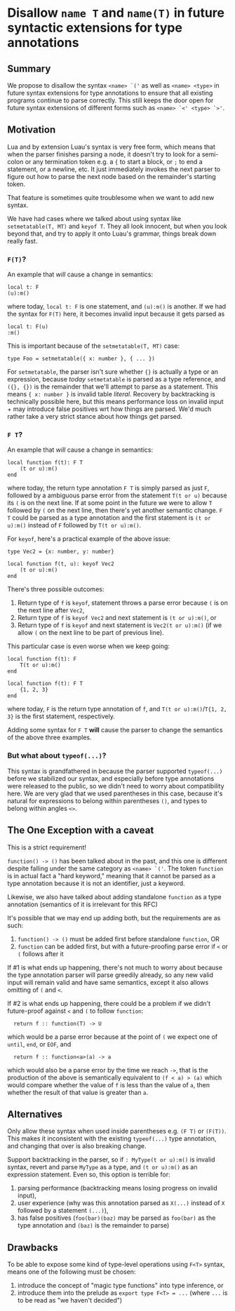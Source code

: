 # Disallow `name T` and `name(T)` in future syntactic extensions for type annotations

## Summary

We propose to disallow the syntax ``<name> `('`` as well as `<name> <type>` in future syntax extensions for type annotations to ensure that all existing programs continue to parse correctly. This still keeps the door open for future syntax extensions of different forms such as ``<name> `<' <type> `>'``.

## Motivation

Lua and by extension Luau's syntax is very free form, which means that when the parser finishes parsing a node, it doesn't try to look for a semi-colon or any termination token e.g. a `{` to start a block, or `;` to end a statement, or a newline, etc. It just immediately invokes the next parser to figure out how to parse the next node based on the remainder's starting token.

That feature is sometimes quite troublesome when we want to add new syntax.

We have had cases where we talked about using syntax like `setmetatable(T, MT)` and `keyof T`. They all look innocent, but when you look beyond that, and try to apply it onto Luau's grammar, things break down really fast.

### `F(T)`?

An example that _will_ cause a change in semantics:

```
local t: F
(u):m()
```

where today, `local t: F` is one statement, and `(u):m()` is another. If we had the syntax for `F(T)` here, it becomes invalid input because it gets parsed as

```
local t: F(u)
:m()
```

This is important because of the `setmetatable(T, MT)` case:

```
type Foo = setmetatable({ x: number }, { ... })
```

For `setmetatable`, the parser isn't sure whether `{}` is actually a type or an expression, because _today_ `setmetatable` is parsed as a type reference, and `({}, {})` is the remainder that we'll attempt to parse as a statement. This means `{ x: number }` is invalid table _literal_. Recovery by backtracking is technically possible here, but this means performance loss on invalid input + may introduce false positives wrt how things are parsed. We'd much rather take a very strict stance about how things get parsed.

### `F T`?

An example that _will_ cause a change in semantics:

```
local function f(t): F T
    (t or u):m()
end
```

where today, the return type annotation `F T` is simply parsed as just `F`, followed by a ambiguous parse error from the statement `T(t or u)` because its `(` is on the next line. If at some point in the future we were to allow `T` followed by `(` on the next line, then there's yet another semantic change. `F T` could be parsed as a type annotation and the first statement is `(t or u):m()` instead of `F` followed by `T(t or u):m()`.

For `keyof`, here's a practical example of the above issue:

```
type Vec2 = {x: number, y: number}

local function f(t, u): keyof Vec2
    (t or u):m()
end
```

There's three possible outcomes:
  1. Return type of `f` is `keyof`, statement throws a parse error because `(` is on the next line after `Vec2`,
  2. Return type of `f` is `keyof Vec2` and next statement is `(t or u):m()`, or
  3. Return type of `f` is `keyof` and next statement is `Vec2(t or u):m()` (if we allow `(` on the next line to be part of previous line).

This particular case is even worse when we keep going:

```
local function f(t): F
    T(t or u):m()
end
```

```
local function f(t): F T
    {1, 2, 3}
end
```

where today, `F` is the return type annotation of `f`, and `T(t or u):m()`/`T{1, 2, 3}` is the first statement, respectively.

Adding some syntax for `F T` **will** cause the parser to change the semantics of the above three examples.

### But what about `typeof(...)`?

This syntax is grandfathered in because the parser supported `typeof(...)` before we stabilized our syntax, and especially before type annotations were released to the public, so we didn't need to worry about compatibility here. We are very glad that we used parentheses in this case, because it's natural for expressions to belong within parentheses `()`, and types to belong within angles `<>`.

## The One Exception with a caveat

This is a strict requirement!

`function() -> ()` has been talked about in the past, and this one is different despite falling under the same category as ``<name> `('``. The token `function` is in actual fact a "hard keyword," meaning that it cannot be parsed as a type annotation because it is not an identifier, just a keyword.

Likewise, we also have talked about adding standalone `function` as a type annotation (semantics of it is irrelevant for this RFC)

It's possible that we may end up adding both, but the requirements are as such:
  1. `function() -> ()` must be added first before standalone `function`, OR
  2. `function` can be added first, but with a future-proofing parse error if `<` or `(` follows after it

If #1 is what ends up happening, there's not much to worry about because the type annotation parser will parse greedily already, so any new valid input will remain valid and have same semantics, except it also allows omitting of `(` and `<`.

If #2 is what ends up happening, there could be a problem if we didn't future-proof against `<` and `(` to follow `function`:

```
  return f :: function(T) -> U
```

which would be a parse error because at the point of `(` we expect one of `until`, `end`, or `EOF`, and

```
  return f :: function<a>(a) -> a
```

which would also be a parse error by the time we reach `->`, that is the production of the above is semantically equivalent to `(f < a) > (a)` which would compare whether the value of `f` is less than the value of `a`, then whether the result of that value is greater than `a`.

## Alternatives

Only allow these syntax when used inside parentheses e.g. `(F T)` or `(F(T))`. This makes it inconsistent with the existing `typeof(...)` type annotation, and changing that over is also breaking change.

Support backtracking in the parser, so if `: MyType(t or u):m()` is invalid syntax, revert and parse `MyType` as a type, and `(t or u):m()` as an expression statement. Even so, this option is terrible for:
  1. parsing performance (backtracking means losing progress on invalid input),
  2. user experience (why was this annotation parsed as `X(...)` instead of `X` followed by a statement `(...)`),
  3. has false positives (`foo(bar)(baz)` may be parsed as `foo(bar)` as the type annotation and `(baz)` is the remainder to parse)

## Drawbacks

To be able to expose some kind of type-level operations using `F<T>` syntax, means one of the following must be chosen:
  1. introduce the concept of "magic type functions" into type inference, or
  2. introduce them into the prelude as `export type F<T> = ...` (where `...` is to be read as "we haven't decided")
